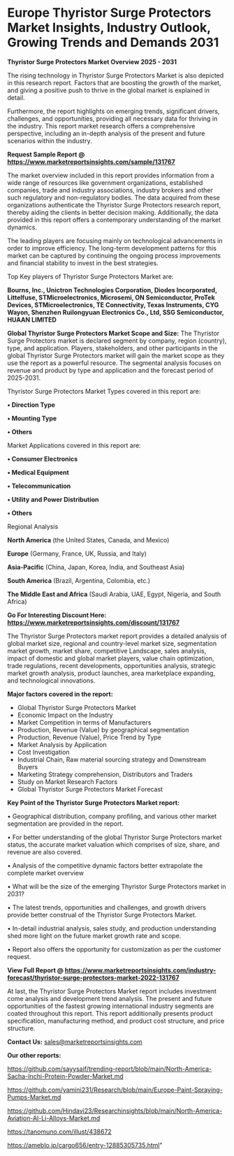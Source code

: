 # Europe Thyristor Surge Protectors Market Insights, Industry Outlook, Growing Trends and Demands 2031

<Strong> Thyristor Surge Protectors Market Overview 2025 - 2031</strong>

The rising technology in Thyristor Surge Protectors Market is also depicted in this research report. Factors that are boosting the growth of the market, and giving a positive push to thrive in the global market is explained in detail.

Furthermore, the report highlights on emerging trends, significant drivers, challenges, and opportunities, providing all necessary data for thriving in the industry. This report market research offers a comprehensive perspective, including an in-depth analysis of the present and future scenarios within the industry.

<strong>Request Sample Report @ <a href=https://www.marketreportsinsights.com/sample/131767>https://www.marketreportsinsights.com/sample/131767</a></strong>

The market overview included in this report provides information from a wide range of resources like government organizations, established companies, trade and industry associations, industry brokers and other such regulatory and non-regulatory bodies. The data acquired from these organizations authenticate the Thyristor Surge Protectors research report, thereby aiding the clients in better decision making. Additionally, the data provided in this report offers a contemporary understanding of the market dynamics.

The leading players are focusing mainly on technological advancements in order to improve efficiency. The long-term development patterns for this market can be captured by continuing the ongoing process improvements and financial stability to invest in the best strategies.

Top Key players of Thyristor Surge Protectors Market are:

<strong>Bourns, Inc., Unictron Technologies Corporation, Diodes Incorporated, Littelfuse, STMicroelectronics, Microsemi, ON Semiconductor, ProTek Devices, STMicroelectronics, TE Connectivity, Texas Instruments, CYG Wayon, Shenzhen Ruilongyuan Electronics Co., Ltd, SSG Semiconductor, HUAAN LIMITED</strong>

<strong><b>Global Thyristor Surge Protectors Market Scope and Size:</b></strong>
The Thyristor Surge Protectors market is declared segment by company, region (country), type, and application. Players, stakeholders, and other participants in the global Thyristor Surge Protectors market will gain the market scope as they use the report as a powerful resource. The segmental analysis focuses on revenue and product by type and application and the forecast period of 2025-2031.

Thyristor Surge Protectors Market Types covered in this report are:

<strong>• Direction Type

• Mounting Type

• Others</strong>

Market Applications covered in this report are:

<strong>• Consumer Electronics

• Medical Equipment

• Telecommunication

• Utility and Power Distribution

• Others</strong> 

Regional Analysis

<strong>North America</strong> (the United States, Canada, and Mexico)

<strong>Europe</strong> (Germany, France, UK, Russia, and Italy)

<strong>Asia-Pacific</strong> (China, Japan, Korea, India, and Southeast Asia)

<strong>South America</strong> (Brazil, Argentina, Colombia, etc.)

<strong>The Middle East and Africa</strong> (Saudi Arabia, UAE, Egypt, Nigeria, and South Africa)

<strong>Go For Interesting Discount Here: <a href=https://www.marketreportsinsights.com/discount/131767>https://www.marketreportsinsights.com/discount/131767</a></strong>

The Thyristor Surge Protectors market report provides a detailed analysis of global market size, regional and country-level market size, segmentation market growth, market share, competitive Landscape, sales analysis, impact of domestic and global market players, value chain optimization, trade regulations, recent developments, opportunities analysis, strategic market growth analysis, product launches, area marketplace expanding, and technological innovations.

<strong><b>Major factors covered in the report:</b></strong>
<ul>
  <li>Global Thyristor Surge Protectors Market </li>
  <li>Economic Impact on the Industry</li>
  <li>Market Competition in terms of Manufacturers</li>
  <li>Production, Revenue (Value) by geographical segmentation</li>
  <li>Production, Revenue (Value), Price Trend by Type</li>
  <li>Market Analysis by Application</li>
  <li>Cost Investigation</li>
  <li>Industrial Chain, Raw material sourcing strategy and Downstream Buyers</li>
  <li>Marketing Strategy comprehension, Distributors and Traders</li>
  <li>Study on Market Research Factors</li>
  <li>Global Thyristor Surge Protectors Market Forecast</li>
</ul>

<strong><b>Key Point of the Thyristor Surge Protectors Market report:</b></strong>

• Geographical distribution, company profiling, and various other market segmentation are provided in the report.

• For better understanding of the global Thyristor Surge Protectors market status, the accurate market valuation which comprises of size, share, and revenue are also covered.

• Analysis of the competitive dynamic factors better extrapolate the complete market overview

• What will be the size of the emerging Thyristor Surge Protectors market in 2031?

• The latest trends, opportunities and challenges, and growth drivers provide better construal of the Thyristor Surge Protectors Market.

• In-detail industrial analysis, sales study, and production understanding shed more light on the future market growth rate and scope.

• Report also offers the opportunity for customization as per the customer request.

<strong><b>View Full Report @ <a href=https://www.marketreportsinsights.com/industry-forecast/thyristor-surge-protectors-market-2022-131767>https://www.marketreportsinsights.com/industry-forecast/thyristor-surge-protectors-market-2022-131767</a></b></strong>


At last, the Thyristor Surge Protectors Market report includes investment come analysis and development trend analysis. The present and future opportunities of the fastest growing international industry segments are coated throughout this report. This report additionally presents product specification, manufacturing method, and product cost structure, and price structure.

<strong>Contact Us:</strong>
sales@marketreportsinsights.com

<strong>Our other reports:</strong>

<a href=https://github.com/sayysaif/trending-report/blob/main/North-America-Sacha-Inchi-Protein-Powder-Market.md>https://github.com/sayysaif/trending-report/blob/main/North-America-Sacha-Inchi-Protein-Powder-Market.md</a>

<a href=https://github.com/yamini231/Research/blob/main/Europe-Paint-Spraying-Pumps-Market.md>https://github.com/yamini231/Research/blob/main/Europe-Paint-Spraying-Pumps-Market.md</a>

<a href=https://github.com/Hindavi23/Researchinsights/blob/main/North-America-Aviation-Al-Li-Alloys-Market.md>https://github.com/Hindavi23/Researchinsights/blob/main/North-America-Aviation-Al-Li-Alloys-Market.md</a>

<a href=https://tanomuno.com/illust/438672>https://tanomuno.com/illust/438672</a>

<a href=https://ameblo.jp/cargo656/entry-12885305735.html>https://ameblo.jp/cargo656/entry-12885305735.html</a>"
